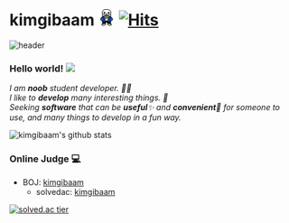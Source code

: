 

# kimgibaam&nbsp;<img src="https://github.com/Kinetic27/Kinetic27/blob/master/sans.gif" width="30px"> [![Hits](https://hits.seeyoufarm.com/api/count/incr/badge.svg?url=https%3A%2F%2Fgithub.com%2FKinetic27%2FKinetic27)](https://hits.seeyoufarm.com) 

![header](https://capsule-render.vercel.app/api?type=wave&color=gradient&height=300&section=header&text=kimgibaam's%20Github&fontSize=40)

### Hello world!&nbsp;<img src="https://github.com/kimgibaam/kimgibaam/blob/master/earth.gif" width="24px">

<p>
  <em>
    I am <b>noob</b> student developer. 👨‍💻 <br>
    I like to <b>develop</b> many interesting things. 🎁 <br>
    Seeking <b>software</b> that can be <b>useful</b>✨ and <b>convenient</b>🎉  for someone to use, and many things to develop in a fun way. 
  </em>  
</p>

![kimgibaam's github stats](https://github-readme-stats.vercel.app/api?username=kimgibaam&show_icons=true)

### Online Judge 💻

* BOJ: [kimgibaam](http://icpc.me/kimgibaam)
  * solvedac: [kimgibaam](https://solved.ac/profile/kimgibaam)
  
[![solved.ac tier](http://mazassumnida.wtf/api/generate_badge?boj=kimgibaam)](https://solved.ac/kimgibaam)

<!--
### Project ⚡

* Development Diary Blog([blog](https://kinetic27.github.io))
* [Unknown to Wellknown](https://github.com/justiceHui/Unknown-To-Wellknown): Advanced Algorithm Introduction
* [814Solver](https://github.com/kimjg1119/814Solver): [BOJ 18789 814-2](https://www.acmicpc.net/problem/18789) solver using Genetic Algorithm
-->

